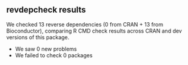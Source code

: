 ## revdepcheck results

We checked 13 reverse dependencies (0 from CRAN + 13 from Bioconductor), comparing R CMD check results across CRAN and dev versions of this package.

 * We saw 0 new problems
 * We failed to check 0 packages

